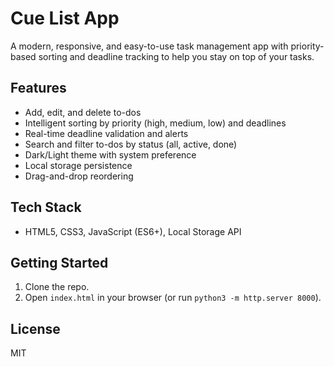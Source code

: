 # Cue List App
A modern, responsive, and easy-to-use task management app with priority-based sorting and deadline tracking to help you stay on top of your tasks.

## Features
- Add, edit, and delete to-dos
- Intelligent sorting by priority (high, medium, low) and deadlines
- Real-time deadline validation and alerts
- Search and filter to-dos by status (all, active, done)
- Dark/Light theme with system preference
- Local storage persistence
- Drag-and-drop reordering

## Tech Stack

- HTML5, CSS3, JavaScript (ES6+), Local Storage API

## Getting Started

1. Clone the repo.
2. Open `index.html` in your browser (or run `python3 -m http.server 8000`).

## License
MIT
